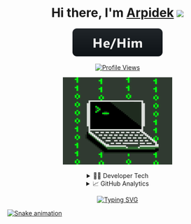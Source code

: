 <h1 align="center">Hi there, I'm <a href="https://arpidek.github.io">Arpidek</a> <img src="https://media.giphy.com/media/hvRJCLFzcasrR4ia7z/giphy.gif" width="25px"> </h1>

<div align="center">
  
  [![Pronoun](https://github.com/MikeCodesDotNET/ColoredBadges/blob/master/svg/pronouns/hehim.svg)](#)
  
  [![Profile Views](https://komarev.com/ghpvc/?username=arpidek)](#)
  
</div>
  
<p align="center">
  <a href="#"><img width="250px" height="200px" src="./img/0101.gif"></a>
</p>

<details align="center">
  <summary>👨‍💻 Developer Tech</summary>
  <h3>🌐 Browsers</h3>
  <div>
    <a href="#">
      <img src="https://img.shields.io/badge/Opera-FF1B2D?style=for-the-badge&logo=Opera&logoColor=white" alt="opera" />
      <img src="https://img.shields.io/badge/Google%20Chrome-4285F4?style=for-the-badge&logo=GoogleChrome&logoColor=white" alt="chrome" />
      <img src="https://img.shields.io/badge/Brave-FB542B?style=for-the-badge&logo=Brave&logoColor=white" alt="brave" />
      <img src="https://img.shields.io/badge/Vivaldi-EF3939?style=for-the-badge&logo=Vivaldi&logoColor=white" alt="vivaldi" />
      <img src="https://img.shields.io/badge/Tor-7D4698?style=for-the-badge&logo=Tor-Browser&logoColor=white" alt="tor" />
    </a>
  </div>
  <h3>💾 Databases</h3>
  <div>
    <a href="#">
      <img src="https://img.shields.io/badge/mysql-%2300f.svg?style=for-the-badge&logo=mysql&logoColor=white" alt="mysql" />
      <img src="https://img.shields.io/badge/MariaDB-003545?style=for-the-badge&logo=mariadb&logoColor=white" alt="mariadb" />
      <img src="https://img.shields.io/badge/MongoDB-%234ea94b.svg?style=for-the-badge&logo=mongodb&logoColor=white" alt="mongodb" />
      <img src="https://img.shields.io/badge/postgres-%23316192.svg?style=for-the-badge&logo=postgresql&logoColor=white" alt="postgresql" />
      <img src="https://img.shields.io/badge/redis-%23DD0031.svg?style=for-the-badge&logo=redis&logoColor=white" alt="redis" />
      <img src="https://img.shields.io/badge/sqlite-%2307405e.svg?style=for-the-badge&logo=sqlite&logoColor=white" alt="sqlite" />
    </a>
  </div>
  <h3>🎈 Hosting/SaaS</h3>
  <div>
    <a href="#">
      <img src="https://img.shields.io/badge/azure-%230072C6.svg?style=for-the-badge&logo=microsoftazure&logoColor=white" alt="azure" />
      <img src="https://img.shields.io/badge/AWS-%23FF9900.svg?style=for-the-badge&logo=amazon-aws&logoColor=white" alt="aws" />
      <img src="https://img.shields.io/badge/GoogleCloud-%234285F4.svg?style=for-the-badge&logo=google-cloud&logoColor=white" alt="google-cloud" />
      <img src="https://img.shields.io/badge/Oracle-F80000?style=for-the-badge&logo=oracle&logoColor=white" alt="oracle" />
      <img src="https://img.shields.io/badge/ovh-%23123F6D.svg?style=for-the-badge&logo=ovh&logoColor=#123F6D" alt="ovh" />
      <img src="https://img.shields.io/badge/Cloudflare-F38020?style=for-the-badge&logo=Cloudflare&logoColor=white" alt="cloudflare" />
    </a>
  </div>
</details>

<details align="center">
  <summary>📈 GitHub Analytics</summary>
  <h3>GitHub Analytics</h3>
  <div>
    <a href="#" />
    <img height="150px" src="https://github-readme-stats.vercel.app/api?username=Arpidek&show_icons=true&theme=dark" />
    <img height="150px" src="https://github-readme-stats.vercel.app/api/top-langs/?username=Arpidek&theme=dark" />
  </div>
</details>

<div align="center">
  
  [![Typing SVG](https://readme-typing-svg.herokuapp.com?color=%2339EB00&center=true&lines=I'm+Arpidek;S.+Developer+%26+R.+Engineer;%2B10+years+of+experience;I+love+Programming+%26+Hacking)](#)    
  
</div>

[![Snake animation](https://github.com/Arpidek/Arpidek/blob/output/github-contribution-grid-snake.svg)](#)
